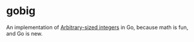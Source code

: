gobig
=====

An implementation of [Arbitrary-sized integers][1] in Go, because math is fun,
and Go is new.

[1]: http://en.wikipedia.org/wiki/Arbitrary-precision_arithmetic
